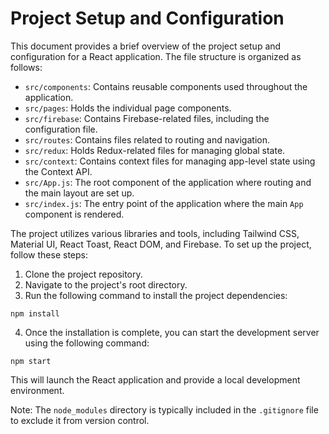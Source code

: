 # Project Setup and Configuration

This document provides a brief overview of the project setup and configuration for a React application. The file structure is organized as follows:

- `src/components`: Contains reusable components used throughout the application.
- `src/pages`: Holds the individual page components.
- `src/firebase`: Contains Firebase-related files, including the configuration file.
- `src/routes`: Contains files related to routing and navigation.
- `src/redux`: Holds Redux-related files for managing global state.
- `src/context`: Contains context files for managing app-level state using the Context API.
- `src/App.js`: The root component of the application where routing and the main layout are set up.
- `src/index.js`: The entry point of the application where the main `App` component is rendered.

The project utilizes various libraries and tools, including Tailwind CSS, Material UI, React Toast, React DOM, and Firebase. To set up the project, follow these steps:

1. Clone the project repository.
2. Navigate to the project's root directory.
3. Run the following command to install the project dependencies:

```
npm install
```

4. Once the installation is complete, you can start the development server using the following command:

```
npm start
```

This will launch the React application and provide a local development environment.

Note: The `node_modules` directory is typically included in the `.gitignore` file to exclude it from version control.
